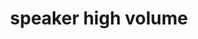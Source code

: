 ---
layout: objects
title: speaker high volume
emoji: speaker_high_volume
permalink: 🔊.html
image: assets/img/3moji/speaker_high_volume.png
---